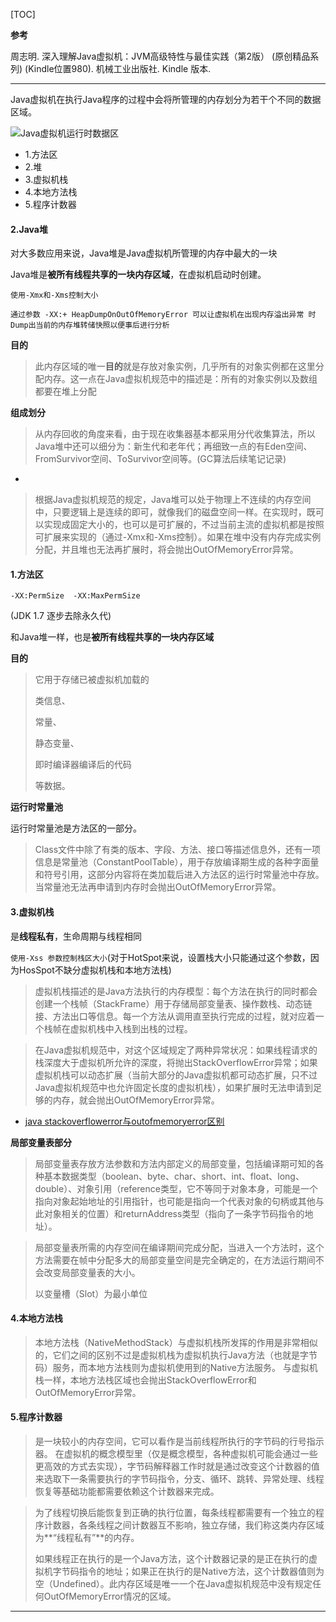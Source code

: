 [TOC]


**参考**

周志明. 深入理解Java虚拟机：JVM高级特性与最佳实践（第2版） (原创精品系列) (Kindle位置980). 机械工业出版社. Kindle 版本. 

-----


Java虚拟机在执行Java程序的过程中会将所管理的内存划分为若干个不同的数据区域。


![Java虚拟机运行时数据区](https://github.com/sparkfengbo/AndroidNotes/blob/master/PictureRes/JVM/Java%E8%99%9A%E6%8B%9F%E6%9C%BA%E8%BF%90%E8%A1%8C%E6%97%B6%E6%95%B0%E6%8D%AE%E5%8C%BA.png?raw=true)

- 1.方法区
- 2.堆
- 3.虚拟机栈
- 4.本地方法栈
- 5.程序计数器

#### 2.Java堆

对大多数应用来说，Java堆是Java虚拟机所管理的内存中最大的一块

Java堆是**被所有线程共享的一块内存区域**，在虚拟机启动时创建。

`使用-Xmx和-Xms控制大小`

`通过参数 -XX:+ HeapDumpOnOutOfMemoryError 可以让虚拟机在出现内存溢出异常 时Dump出当前的内存堆转储快照以便事后进行分析`


**目的**
>此内存区域的唯一**目的**就是存放对象实例，几乎所有的对象实例都在这里分配内存。这一点在Java虚拟机规范中的描述是：所有的对象实例以及数组都要在堆上分配**组成划分**>从内存回收的角度来看，由于现在收集器基本都采用分代收集算法，所以Java堆中还可以细分为：新生代和老年代；再细致一点的有Eden空间、FromSurvivor空间、ToSurvivor空间等。(GC算法后续笔记记录)-
>根据Java虚拟机规范的规定，Java堆可以处于物理上不连续的内存空间中，只要逻辑上是连续的即可，就像我们的磁盘空间一样。在实现时，既可以实现成固定大小的，也可以是可扩展的，不过当前主流的虚拟机都是按照可扩展来实现的（通过-Xmx和-Xms控制）。如果在堆中没有内存完成实例分配，并且堆也无法再扩展时，将会抛出OutOfMemoryError异常。


#### 1.方法区

`-XX:PermSize  -XX:MaxPermSize`

(JDK 1.7 逐步去除永久代)

和Java堆一样，也是**被所有线程共享的一块内存区域**

**目的**
>它用于存储已被虚拟机加载的
>
>类信息、
>
>常量、
>
>静态变量、
>
>即时编译器编译后的代码
>
>等数据。
**运行时常量池**

运行时常量池是方法区的一部分。

>Class文件中除了有类的版本、字段、方法、接口等描述信息外，还有一项信息是常量池（ConstantPoolTable），用于存放编译期生成的各种字面量和符号引用，这部分内容将在类加载后进入方法区的运行时常量池中存放。当常量池无法再申请到内存时会抛出OutOfMemoryError异常。

#### 3.虚拟机栈

是**线程私有**，生命周期与线程相同

`使用-Xss 参数控制栈区大小`(对于HotSpot来说，设置栈大小只能通过这个参数，因为HosSpot不缺分虚拟机栈和本地方法栈)>虚拟机栈描述的是Java方法执行的内存模型：每个方法在执行的同时都会创建一个栈帧（StackFrame）用于存储局部变量表、操作数栈、动态链接、方法出口等信息。每一个方法从调用直至执行完成的过程，就对应着一个栈帧在虚拟机栈中入栈到出栈的过程。>在Java虚拟机规范中，对这个区域规定了两种异常状况：如果线程请求的栈深度大于虚拟机所允许的深度，将抛出StackOverflowError异常；如果虚拟机栈可以动态扩展（当前大部分的Java虚拟机都可动态扩展，只不过Java虚拟机规范中也允许固定长度的虚拟机栈），如果扩展时无法申请到足够的内存，就会抛出OutOfMemoryError异常。- [java stackoverflowerror与outofmemoryerror区别](http://blog.csdn.net/chenchaofuck1/article/details/51144223)**局部变量表部分**>局部变量表存放方法参数和方法内部定义的局部变量，包括编译期可知的各种基本数据类型（boolean、byte、char、short、int、float、long、double）、对象引用（reference类型，它不等同于对象本身，可能是一个指向对象起始地址的引用指针，也可能是指向一个代表对象的句柄或其他与此对象相关的位置）和returnAddress类型（指向了一条字节码指令的地址）。>局部变量表所需的内存空间在编译期间完成分配，当进入一个方法时，这个方法需要在帧中分配多大的局部变量空间是完全确定的，在方法运行期间不会改变局部变量表的大小。
>
>以变量槽（Slot）为最小单位

#### 4.本地方法栈

>本地方法栈（NativeMethodStack）与虚拟机栈所发挥的作用是非常相似的，它们之间的区别不过是虚拟机栈为虚拟机执行Java方法（也就是字节码）服务，而本地方法栈则为虚拟机使用到的Native方法服务。>与虚拟机栈一样，本地方法栈区域也会抛出StackOverflowError和OutOfMemoryError异常。

#### 5.程序计数器

>是一块较小的内存空间，它可以看作是当前线程所执行的字节码的行号指示器。在虚拟机的概念模型里（仅是概念模型，各种虚拟机可能会通过一些更高效的方式去实现），字节码解释器工作时就是通过改变这个计数器的值来选取下一条需要执行的字节码指令，分支、循环、跳转、异常处理、线程恢复等基础功能都需要依赖这个计数器来完成。>为了线程切换后能恢复到正确的执行位置，每条线程都需要有一个独立的程序计数器，各条线程之间计数器互不影响，独立存储，我们称这类内存区域为**“线程私有”**的内存。>>如果线程正在执行的是一个Java方法，这个计数器记录的是正在执行的虚拟机字节码指令的地址；如果正在执行的是Native方法，这个计数器值则为空（Undefined）。此内存区域是唯一一个在Java虚拟机规范中没有规定任何OutOfMemoryError情况的区域。

-----
